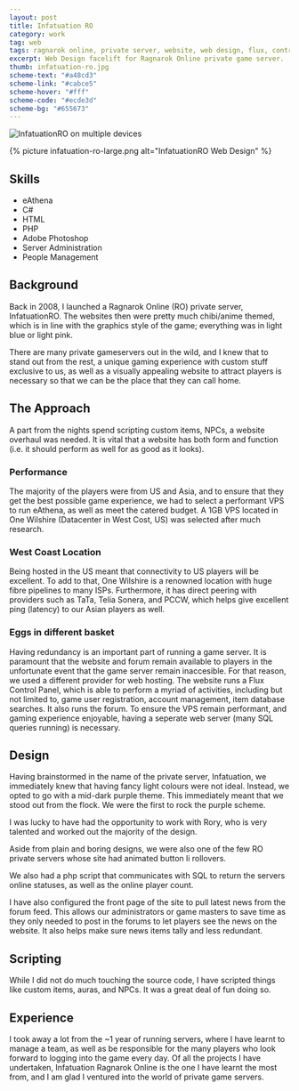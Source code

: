 ```yaml
---
layout: post
title: Infatuation RO
category: work
tag: web
tags: ragnarok online, private server, website, web design, flux, control panel, eAthena, purple, gray, dark
excerpt: Web Design facelift for Ragnarok Online private game server.
thumb: infatuation-ro.jpg
scheme-text: "#a48cd3"
scheme-link: "#cabce5"
scheme-hover: "#fff"
scheme-code: "#ecde3d"
scheme-bg: "#655673"
---
```


<p><img src="{{ site.img }}/infatuation-ro.png" alt="InfatuationRO on multiple devices"></p>

<p class=browser>{% picture infatuation-ro-large.png alt="InfatuationRO Web Design" %}</p>

## Skills
- eAthena
- C#
- HTML
- PHP
- Adobe Photoshop
- Server Administration
- People Management

## Background
Back in 2008, I launched a Ragnarok Online (RO) private server, InfatuationRO. The websites then were pretty much chibi/anime themed, which is in line with the graphics style of the game; everything was in light blue or light pink.

There are many private gameservers out in the wild, and I knew that to stand out from the rest, a unique gaming experience with custom stuff exclusive to us, as well as a visually appealing website to attract players is necessary so that we can be the place that they can call home.

## The Approach
A part from the nights spend scripting custom items, NPCs, a website overhaul was needed. It is vital that a website has both form and function (i.e. it should perform as well for as good as it looks). 

### Performance
The majority of the players were from US and Asia, and to ensure that they get the best possible game experience, we had to select a performant VPS to run eAthena, as well as meet the catered budget. A 1GB VPS located in One Wilshire (Datacenter in West Cost, US) was selected after much research. 

### West Coast Location
Being hosted in the US meant that connectivity to US players will be excellent. To add to that, One Wilshire is a renowned location with huge fibre pipelines to many ISPs. Furthermore, it has direct peering with providers such as TaTa, Telia Sonera, and PCCW, which helps give excellent ping (latency) to our Asian players as well.

### Eggs in different basket
Having redundancy is an important part of running a game server. It is paramount that the website and forum remain available to players in the unfortunate event that the game server remain inaccesible.
For that reason, we used a different provider for web hosting. The website runs a Flux Control Panel, which is able to perform a myriad of activities, including but not limited to, game user registration, account management, item database searches. It also runs the forum. To ensure the VPS remain performant, and gaming experience enjoyable, having a seperate web server (many SQL queries running) is necessary.

## Design
Having brainstormed in the name of the private server, Infatuation, we immediately knew that having fancy light colours were not ideal. Instead, we opted to go with a mid-dark purple theme. This immediately meant that we stood out from the flock. We were the first to rock the purple scheme.

I was lucky to have had the opportunity to work with Rory, who is very talented and worked out the majority of the design.

Aside from plain and boring designs, we were also one of the few RO private servers whose site had animated button li rollovers.

We also had a php script that communicates with SQL to return the servers online statuses, as well as the online player count.

I have also configured the front page of the site to pull latest news from the forum feed. This allows our administrators or game masters to save time as they only needed to post in the forums to let players see the news on the website. It also helps make sure news items tally and less redundant.

## Scripting
While I did not do much touching the source code, I have scripted things like custom items, auras, and NPCs. It was a great deal of fun doing so.

## Experience
I took away a lot from the ~1 year of running servers, where I have learnt to manage a team, as well as be responsible for the many players who look forward to logging into the game every day. Of all the projects I have undertaken, Infatuation Ragnarok Online is the one I have learnt the most from, and I am glad I ventured into the world of private game servers.